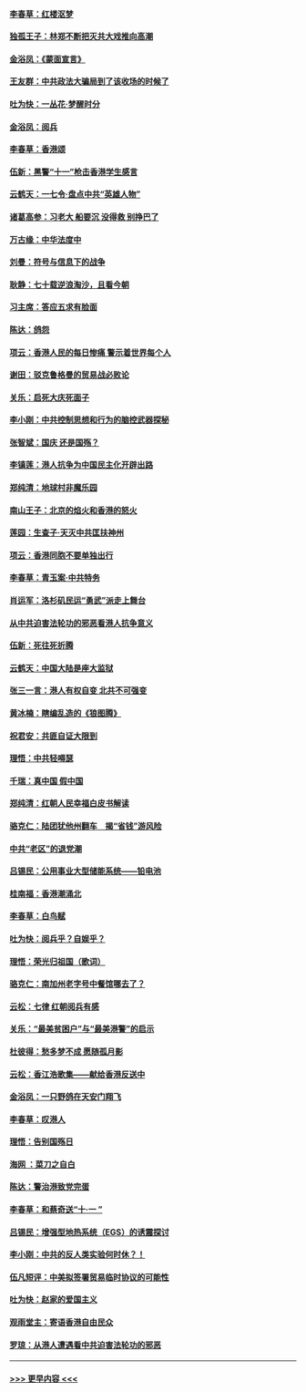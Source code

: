 #### [李春草：红楼沤梦](../pages/nsc993/n11569673.md?t=10052133) 
#### [独孤王子：林郑不断把灭共大戏推向高潮](../pages/nsc993/n11569381.md?t=10052133) 
#### [金浴凤：《蒙面宣言》](../pages/nsc993/n11569368.md?t=10052133) 
#### [王友群：中共政法大骗局到了该收场的时候了](../pages/nsc993/n11568940.md?t=10052133) 
#### [吐为快：一丛花‧梦醒时分](../pages/nsc993/n11567491.md?t=10052133) 
#### [金浴凤：阅兵](../pages/nsc993/n11567454.md?t=10052133) 
#### [李春草：香港颂](../pages/nsc993/n11567444.md?t=10052133) 
#### [伍新：黑警“十一”枪击香港学生感言](../pages/nsc993/n11567426.md?t=10052133) 
#### [云鹤天：一七令‧盘点中共“英雄人物”](../pages/nsc993/n11567091.md?t=10052133) 
#### [诸葛高参：习老大 船要沉 没得救 别挣巴了](../pages/nsc993/n11566976.md?t=10052133) 
#### [万古缘：中华法度中](../pages/nsc993/n11566726.md?t=10052133) 
#### [刘曼：符号与信息下的战争](../pages/nsc993/n11564655.md?t=10052133) 
#### [耿静：七十载逆浪淘沙，且看今朝](../pages/nsc993/n11564520.md?t=10052133) 
#### [习主席：答应五求有脸面](../pages/nsc993/n11563953.md?t=10052133) 
#### [陈达：鸽怨](../pages/nsc993/n11561879.md?t=10052133) 
#### [项云：香港人民的每日惨痛  警示着世界每个人](../pages/nsc993/n11559273.md?t=10052133) 
#### [谢田：驳克鲁格曼的贸易战必败论](../pages/nsc993/n11555840.md?t=10052133) 
#### [关乐：启死大庆死面子](../pages/nsc993/n11556823.md?t=10052133) 
#### [李小刚：中共控制思想和行为的脑控武器探秘](../pages/nsc993/n11556776.md?t=10052133) 
#### [张智斌：国庆  还是国殇？](../pages/nsc993/n11556617.md?t=10052133) 
#### [李镇莲：港人抗争为中国民主化开辟出路](../pages/nsc993/n11556570.md?t=10052133) 
#### [郑纯清：地球村非魔乐园](../pages/nsc993/n11555415.md?t=10052133) 
#### [南山王子：北京的焰火和香港的怒火](../pages/nsc993/n11555318.md?t=10052133) 
#### [莲园：生查子·天灭中共匡扶神州](../pages/nsc993/n11555302.md?t=10052133) 
#### [项云：香港同胞不要单独出行](../pages/nsc993/n11555276.md?t=10052133) 
#### [李春草：青玉案‧中共特务](../pages/nsc993/n11552356.md?t=10052133) 
#### [肖运军：洛杉矶民运“勇武”派走上舞台](../pages/nsc993/n11551595.md?t=10052133) 
#### [从中共迫害法轮功的邪恶看港人抗争意义](../pages/nsc993/n11540858.md?t=10052133) 
#### [伍新：死往死折腾](../pages/nsc993/n11550174.md?t=10052133) 
#### [云鹤天：中国大陆是座大监狱](../pages/nsc993/n11550155.md?t=10052133) 
#### [张三一言：港人有权自变 北共不可强变](../pages/nsc993/n11550132.md?t=10052133) 
#### [黄冰楠：瞎编乱造的《狼图腾》](../pages/nsc993/n11550082.md?t=10052133) 
#### [祝君安：共匪自证大限到](../pages/nsc993/n11550041.md?t=10052133) 
#### [理悟：中共轻嘚瑟](../pages/nsc993/n11547978.md?t=10052133) 
#### [千瑞：真中国 假中国](../pages/nsc993/n11547865.md?t=10052133) 
#### [郑纯清：红朝人民幸福白皮书解读](../pages/nsc993/n11547499.md?t=10052133) 
#### [骆克仁：陆团犹他州翻车　揭“省钱”游风险](../pages/nsc993/n11546977.md?t=10052133) 
#### [中共“老区”的退党潮](../pages/nsc993/n11545995.md?t=10052133) 
#### [吕锡民：公用事业大型储能系统——铅电池](../pages/nsc993/n11545701.md?t=10052133) 
#### [桂南福：香港潮涌北](../pages/nsc993/n11545682.md?t=10052133) 
#### [李春草：白鸟赋](../pages/nsc993/n11545663.md?t=10052133) 
#### [吐为快：阅兵乎？自娱乎？](../pages/nsc993/n11545625.md?t=10052133) 
#### [理悟：荣光归祖国（歌词）](../pages/nsc993/n11545616.md?t=10052133) 
#### [骆克仁：南加州老字号中餐馆哪去了？](../pages/nsc993/n11545120.md?t=10052133) 
#### [云松：七律 红朝阅兵有感](../pages/nsc993/n11542394.md?t=10052133) 
#### [关乐：“最美贫困户”与“最美港警”的启示](../pages/nsc993/n11542252.md?t=10052133) 
#### [杜彼得：愁多梦不成 愿随孤月影](../pages/nsc993/n11540296.md?t=10052133) 
#### [云松：香江浩歌集——献给香港反送中](../pages/nsc993/n11540149.md?t=10052133) 
#### [金浴凤：一只野鸽在天安门翔飞](../pages/nsc993/n11540280.md?t=10052133) 
#### [李春草：叹港人](../pages/nsc993/n11540119.md?t=10052133) 
#### [理悟：告别国殇日](../pages/nsc993/n11539610.md?t=10052133) 
#### [海网 ：菜刀之自白](../pages/nsc993/n11539597.md?t=10052133) 
#### [陈达：警治港致党完蛋](../pages/nsc993/n11538127.md?t=10052133) 
#### [李春草：和蔡奇送“十·一 ”](../pages/nsc993/n11537810.md?t=10052133) 
#### [吕锡民：增强型地热系统（EGS）的诱震探讨](../pages/nsc993/n11537765.md?t=10052133) 
#### [李小刚：中共的反人类实验何时休？！](../pages/nsc993/n11537669.md?t=10052133) 
#### [伍凡短评：中美拟签署贸易临时协议的可能性](../pages/nsc993/n11536773.md?t=10052133) 
#### [吐为快：赵家的爱国主义](../pages/nsc993/n11536750.md?t=10052133) 
#### [观雨堂主：寄语香港自由民众](../pages/nsc993/n11536735.md?t=10052133) 
#### [罗琼：从港人遭遇看中共迫害法轮功的邪恶](../pages/nsc993/n11507862.md?t=10052133) 

----
#### [ >>> 更早内容 <<< ](../indexes/nsc993-earlier.md)
